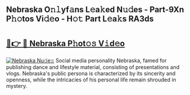 ## Nebraska O𝚗𝚕yf𝚊ns L𝚎a𝚔ed N𝚞𝚍es - Part-9Xn P𝚑𝚘tos Vi𝚍𝚎o - H𝚘𝚝 Part L𝚎a𝚔s RA3ds

# <h2><a href="http://kf9orf0.oniu.top/?m=Nebraska">🔗👉 🔴 Nebraska P𝚑ot𝚘𝚜 V𝚒d𝚎o</a></h2>

[![Nebraska Nu𝚍e𝚜](https://i.imgur.com/0qMVB7G.gif)](http://kf9orf0.oniu.top/?m=Nebraska)
Social media personality Nebraska, famed for publishing dance and lifestyle material, consisting of presentations and vlogs. Nebraska's public persona is characterized by its sincerity and openness, while the intricacies of his personal life remain shrouded in mystery.  
